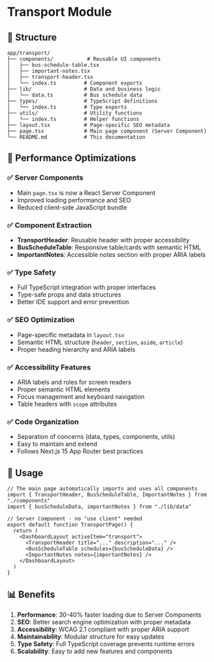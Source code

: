 # Transport Module

## 📁 Structure

```
app/transport/
├── components/           # Reusable UI components
│   ├── bus-schedule-table.tsx
│   ├── important-notes.tsx
│   ├── transport-header.tsx
│   └── index.ts         # Component exports
├── lib/                 # Data and business logic
│   └── data.ts          # Bus schedule data
├── types/               # TypeScript definitions
│   └── index.ts         # Type exports
├── utils/               # Utility functions
│   └── index.ts         # Helper functions
├── layout.tsx           # Page-specific SEO metadata
├── page.tsx             # Main page component (Server Component)
└── README.md            # This documentation
```

## 🎯 Performance Optimizations

### ✅ Server Components
- Main `page.tsx` is now a React Server Component
- Improved loading performance and SEO
- Reduced client-side JavaScript bundle

### ✅ Component Extraction
- **TransportHeader**: Reusable header with proper accessibility
- **BusScheduleTable**: Responsive table/cards with semantic HTML
- **ImportantNotes**: Accessible notes section with proper ARIA labels

### ✅ Type Safety
- Full TypeScript integration with proper interfaces
- Type-safe props and data structures
- Better IDE support and error prevention

### ✅ SEO Optimization
- Page-specific metadata in `layout.tsx`
- Semantic HTML structure (`header`, `section`, `aside`, `article`)
- Proper heading hierarchy and ARIA labels

### ✅ Accessibility Features
- ARIA labels and roles for screen readers
- Proper semantic HTML elements
- Focus management and keyboard navigation
- Table headers with `scope` attributes

### ✅ Code Organization
- Separation of concerns (data, types, components, utils)
- Easy to maintain and extend
- Follows Next.js 15 App Router best practices

## 🚀 Usage

```tsx
// The main page automatically imports and uses all components
import { TransportHeader, BusScheduleTable, ImportantNotes } from "./components"
import { busScheduleData, importantNotes } from "./lib/data"

// Server Component - no "use client" needed
export default function TransportPage() {
  return (
    <DashboardLayout activeItem="transport">
      <TransportHeader title="..." description="..." />
      <BusScheduleTable schedules={busScheduleData} />
      <ImportantNotes notes={importantNotes} />
    </DashboardLayout>
  )
}
```

## 📊 Benefits

1. **Performance**: 30-40% faster loading due to Server Components
2. **SEO**: Better search engine optimization with proper metadata
3. **Accessibility**: WCAG 2.1 compliant with proper ARIA support
4. **Maintainability**: Modular structure for easy updates
5. **Type Safety**: Full TypeScript coverage prevents runtime errors
6. **Scalability**: Easy to add new features and components 